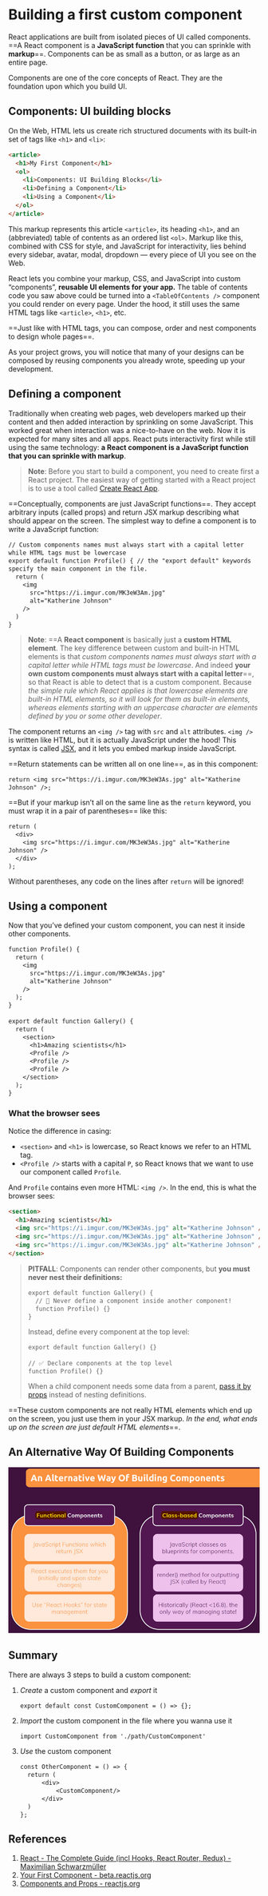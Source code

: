# Building a first custom component

React applications are built from isolated pieces of UI called components. ==A React component is a **JavaScript function** that you can sprinkle with **markup**==. Components can be as small as a button, or as large as an entire page.

Components are one of the core concepts of React. They are the foundation upon which you build UI.

## Components: UI building blocks 

On the Web, HTML lets us create rich structured documents with its built-in set of tags like `<h1>` and `<li>`:

```html
<article>
  <h1>My First Component</h1>
  <ol>
    <li>Components: UI Building Blocks</li>
    <li>Defining a Component</li>
    <li>Using a Component</li>
  </ol>
</article>
```

This markup represents this article `<article>`, its heading `<h1>`, and an (abbreviated) table of contents as an ordered list `<ol>`. Markup like this, combined with CSS for style, and JavaScript for interactivity, lies behind every sidebar, avatar, modal, dropdown — every piece of UI you see on the Web.

React lets you combine your markup, CSS, and JavaScript into custom “components”, **reusable UI elements for your app.** The table of contents code you saw above could be turned into a `<TableOfContents />` component you could render on every page. Under the hood, it still uses the same HTML tags like `<article>`, `<h1>`, etc.

==Just like with HTML tags, you can compose, order and nest components to design whole pages==.

As your project grows, you will notice that many of your designs can be composed by reusing components you already wrote, speeding up your development.

## Defining a component 

Traditionally when creating web pages, web developers marked up their content and then added interaction by sprinkling on some JavaScript. This worked great when interaction was a nice-to-have on the web. Now it is expected for many sites and all apps. React puts interactivity first while still using the same technology: **a React component is a JavaScript function that you can sprinkle with markup**.

> **Note**: Before you start to build a component, you need to create first a React project. The easiest way of getting started with a React project is to use a tool called [Create React App](https://github.com/facebook/create-react-app).

==Conceptually, components are just JavaScript functions==. They accept arbitrary inputs (called props) and return JSX markup describing what should appear on the screen. The simplest way to define a component is to write a JavaScript function:

```react
// Custom components names must always start with a capital letter while HTML tags must be lowercase
export default function Profile() { // the "export default" keywords specify the main component in the file.
  return (
    <img
      src="https://i.imgur.com/MK3eW3Am.jpg"
      alt="Katherine Johnson"
    />
  )
}
```

> **Note**: ==A **React component** is basically just a **custom HTML element**. The key difference between custom and built-in HTML elements is that _custom components names must always start with a capital letter while HTML tags must be lowercase_. And indeed **your own custom components must always start with a capital letter**==, so that React is able to detect that is a custom component. Because _the simple rule which React applies is that lowercase elements are built-in HTML elements, so it will look for them as built-in elements, whereas elements starting with an uppercase character are elements defined by you or some other developer_.

The component returns an `<img />` tag with `src` and `alt` attributes. `<img />` is written like HTML, but it is actually JavaScript under the hood! This syntax is called [JSX](https://beta.reactjs.org/learn/writing-markup-with-jsx), and it lets you embed markup inside JavaScript.

==Return statements can be written all on one line==, as in this component:

```react
return <img src="https://i.imgur.com/MK3eW3As.jpg" alt="Katherine Johnson" />;
```

==But if your markup isn’t all on the same line as the `return` keyword, you must wrap it in a pair of parentheses== like this:

```react
return (
  <div>
    <img src="https://i.imgur.com/MK3eW3As.jpg" alt="Katherine Johnson" />
  </div>
);
```

Without parentheses, any code on the lines after `return` will be ignored!

## Using a component 

Now that you’ve defined your custom component, you can nest it inside other components.

```react
function Profile() {
  return (
    <img
      src="https://i.imgur.com/MK3eW3As.jpg"
      alt="Katherine Johnson"
    />
  );
}

export default function Gallery() {
  return (
    <section>
      <h1>Amazing scientists</h1>
      <Profile />
      <Profile />
      <Profile />
    </section>
  );
}
```

### What the browser sees 

Notice the difference in casing:

- `<section>` and `<h1>` is lowercase, so React knows we refer to an HTML tag.
- `<Profile />` starts with a capital `P`, so React knows that we want to use our component called `Profile`.

And `Profile` contains even more HTML: `<img />`. In the end, this is what the browser sees:

```html
<section>
  <h1>Amazing scientists</h1>
  <img src="https://i.imgur.com/MK3eW3As.jpg" alt="Katherine Johnson" />
  <img src="https://i.imgur.com/MK3eW3As.jpg" alt="Katherine Johnson" />
  <img src="https://i.imgur.com/MK3eW3As.jpg" alt="Katherine Johnson" />
</section>
```

> **PITFALL**: Components can render other components, but **you must never nest their definitions:**
>
> ```react
> export default function Gallery() {
>   // 🔴 Never define a component inside another component!
>   function Profile() {}
> }
> ```
>
>  Instead, define every component at the top level:
>
> ```react
> export default function Gallery() {}
> 
> // ✅ Declare components at the top level
> function Profile() {}
> ```
>
> When a child component needs some data from a parent, [pass it by props](https://beta.reactjs.org/learn/passing-props-to-a-component) instead of nesting definitions.

==These custom components are not really HTML elements which end up on the screen, you just use them in your JSX markup. _In the end, what ends up on the screen are just default HTML elements_==.

## An Alternative Way Of Building Components

![Alternative_way_of_building_components](../../img/Alternative_way_of_building_components.jpg)

## Summary

There are always 3 steps to build a custom component:

1. _Create_ a custom component and _export_ it

   ```rea
   export default const CustomComponent = () => {};
   ```

2. _Import_ the custom component in the file where you wanna use it

   ```react
   import CustomComponent from './path/CustomComponent'
   ```

3. _Use_ the custom component

   ```react
   const OtherComponent = () => {
     return (
         <div>
             <CustomComponent/>
         </div>
     )
   };
   ```

## References

1. [React - The Complete Guide (incl Hooks, React Router, Redux) - Maximilian Schwarzmüller](https://www.udemy.com/course/react-the-complete-guide-incl-redux/)
1. [Your First Component - beta.reactjs.org](https://beta.reactjs.org/learn/your-first-component)
1. [Components and Props - reactjs.org](https://reactjs.org/docs/components-and-props.html)
